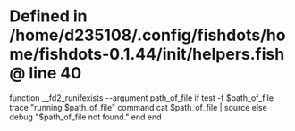 # Defined in /home/d235108/.config/fishdots/home/fishdots-0.1.44/init/helpers.fish @ line 40
function __fd2_runifexists --argument path_of_file
	if test -f $path_of_file
        trace "running $path_of_file"
        command cat $path_of_file | source
    else
        debug "$path_of_file not found."
    end
end
